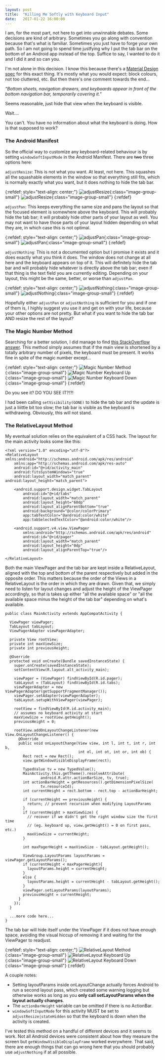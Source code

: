 ```yaml
---
layout: post
title:  "Killing Me Softly with Keyboard Input"
date:   2017-01-22 16:00:00
---
```


I am, for the most part, not here to get into unwinnable debates. Some decisions are kind of arbitrary. Sometimes you go along with convention because that's what is familiar. Sometimes you just have to forge your own path. So I am not going to spend time justfying why I put the tab bar on the bottom of an Android app instead of the top. Suffice to say, I wanted to do it and I did it and so can you.

<!--more-->

I'm not alone in this decision. I know this because there's a [Material Design spec](https://material.io/guidelines/components/bottom-navigation.html#bottom-navigation-specs) for this exact thing. It's mostly what you would expect: block colours, not too cluttered, etc. But then there's one comment towards the end...

*"Bottom sheets, navigation drawers, and keyboards appear in front of the bottom navigation bar, temporarily covering it."*

Seems reasonable, just hide that view when the keyboard is visible.

Wait....

You can't. You have no information about what the keyboard is doing. How is that supposed to work?

### The Android Manifest

So the official way to customize any keyboard-related behaviour is by setting `windowSoftInputMode` in the Android Manifest. There are ~~two~~ three options here:

`adjustResize`: This is not what you want. At least, not here. This squashes all the squashable elements in the window so that everything still fits, which is normally exactly what you want, but it does nothing to hide the tab bar.

{:refdef: style="text-align: center;"}
![adjustResize](/assets/20170122/adjustResize1.gif){:class="image-group-small"}
![adjustResize](/assets/20170122/adjustResize2.gif){:class="image-group-small"}
{:refdef}

`adjustPan`: This keeps everything the same size and pans the layout so that the focused element is somewhere above the keyboard. This will probably hide the tab bar; it will probably hide other parts of your layout as well. You may not want to have those parts of your layout hidden depending on what they are, in which case this is not optimal. 

{:refdef: style="text-align: center;"}
![adjustPan](/assets/20170122/adjustPan1.gif){:class="image-group-small"}
![adjustPan](/assets/20170122/adjustPan2.gif){:class="image-group-small"}
{:refdef}

`adjustNothing`: This is not a documented option but I promise it exists and it does exactly what you think it does. The window does not change at all here and the keyboard appears on top of it. This will definitely hide the tab bar and will probably hide whatever is directly above the tab bar; even if that thing is the text field you are currently editing. Depending on your layout, this might be the same, better, or worse than `adjustPan`.

{:refdef: style="text-align: center;"}
![adjustNothing](/assets/20170122/adjustNothing1.gif){:class="image-group-small"}
![adjustNothing](/assets/20170122/adjustNothing2.gif){:class="image-group-small"}
{:refdef}

Hopefully either `adjustPan` or `adjustNothing` is sufficient for you and if one of them is, I highly suggest you use it and get on with your life, because your other options are not pretty. But what if you want to hide the tab bar AND resize the rest of the layout?

### The Magic Number Method
Searching for a better solution, I did manage to find [this StackOverflow answer](http://stackoverflow.com/a/4737265). This method simply assumes that if the main view is shortened by a totally arbitrary number of pixels, the keyboard must be present. It works fine in spite of the magic number except...

{:refdef: style="text-align: center;"}
![Magic Number Method](/assets/20170122/magicNumber1.gif){:class="image-group-small"}
![Magic Number Keyboard Up](/assets/20170122/mnscreenup.gif){:class="image-group-small"}
![Magic Number Keyboard Down](/assets/20170122/mnscreendown.gif){:class="image-group-small"}
{:refdef}

Do you see it? DO YOU SEE IT?!?!

I had been calling `setVisibility(GONE)` to hide the tab bar and the update is just a liiittle bit too slow; the tab bar is visible as the keyboard is withdrawing. Obviously, this will not stand.

### The RelativeLayout Method

My eventual solution relies on the equivalent of a CSS hack. The layout for the main activity looks some like this:

	<?xml version="1.0" encoding="utf-8"?>
	<RelativeLayout xmlns:android="http://schemas.android.com/apk/res/android"
	    xmlns:app="http://schemas.android.com/apk/res-auto"
	    android:id="@+id/activity_main"
	    android:fitsSystemWindows="true"
	    android:layout_width="match_parent" android:layout_height="match_parent">

	    <android.support.design.widget.TabLayout
	        android:id="@+id/tabs"
	        android:layout_width="match_parent"
	        android:layout_height="60dp"
	        android:layout_alignParentBottom="true"
	        android:background="@color/colorPrimary"
	        app:tabTextColor="@android:color/white"
	        app:tabSelectedTextColor="@android:color/white"/>

	    <android.support.v4.view.ViewPager
	        xmlns:android="http://schemas.android.com/apk/res/android"
	        android:id="@+id/pager"
	        android:layout_width="match_parent"
	        android:layout_height="0dp"
	        android:layout_alignParentTop="true"/>

	</RelativeLayout>

Both the main ViewPager and the tab bar are kept inside a RelativeLayout, aligned with the top and bottom of the parent respectively but added in the opposite order. This matters because the order of the Views in a RelativeLayout is the order in which they are drawn. Given that, we simply need to listen for layout changes and adjust the height of the ViewPager accordingly, so that is takes up either "all the available space" or "all the available space minus the height of the tab bar" depending on what's available.

	public class MainActivity extends AppCompatActivity {

	  ViewPager viewPager;
	  TabLayout tabLayout;
	  ViewPagerAdapter viewPagerAdapter;

	  private View rootView;
	  private int maxViewSize;
	  private int previousHeight;

	  @Override
	  protected void onCreate(Bundle savedInstanceState) {
	    super.onCreate(savedInstanceState);
	    setContentView(R.layout.alt_activity_main);

	    viewPager = (ViewPager) findViewById(R.id.pager);
	    tabLayout = (TabLayout) findViewById(R.id.tabs);
	    viewPagerAdapter = new ViewPagerAdapter(getSupportFragmentManager());
	    viewPager.setAdapter(viewPagerAdapter);
	    tabLayout.setupWithViewPager(viewPager);

	    rootView = findViewById(R.id.activity_main);
	    // assumes no keyboard activity at start
	    maxViewSize = rootView.getHeight();
	    previousHeight = 0;

	    rootView.addOnLayoutChangeListener(new View.OnLayoutChangeListener() {
	      @Override
	      public void onLayoutChange(View view, int l, int t, int r, int b,
	                                 int ol, int ot, int or, int ob) {
	        Rect rect = new Rect();
	        view.getWindowVisibleDisplayFrame(rect);

	        TypedValue tv = new TypedValue();
	        MainActivity.this.getTheme().resolveAttribute(
	                android.R.attr.actionBarSize, tv, true);
	        int actionBarHeight = getResources().getDimensionPixelSize(
	                tv.resourceId);
	        int currentHeight = rect.bottom - rect.top - actionBarHeight;

	        if (currentHeight == previousHeight) {
	          return; // prevent recursion when modifying LayoutParams
	        }
	        if (currentHeight > maxViewSize) {
	          // recover if we didn't get the right window size the first time
	          // (eg. keyboard up, view.getHeight() = 0 on first pass, etc.)
	          maxViewSize = currentHeight;
	        }

	        int maxPagerHeight = maxViewSize - tabLayout.getHeight();

	        ViewGroup.LayoutParams layoutParams = viewPager.getLayoutParams();
	        if (currentHeight < maxPagerHeight){
	          layoutParams.height = currentHeight;
	        }
	        else {
	          layoutParams.height = currentHeight - tabLayout.getHeight();
	        }
	        viewPager.setLayoutParams(layoutParams);
	        previousHeight = currentHeight;
	      }
	    });
	  }

	  ...more code here...
	}

The tab bar will hide itself under the ViewPager if it does not have enough space, avoiding the visual hiccup of removing it and waiting for the ViewPager to readjust. 

{:refdef: style="text-align: center;"}
![RelativeLayout Method](/assets/20170122/hack1.gif){:class="image-group-small"}
![RelativeLayout Keyboard Up](/assets/20170122/hackscreenup.gif){:class="image-group-small"}
![RelativeLayout Keyboard Down](/assets/20170122/hackscreendown.gif){:class="image-group-small"}
{:refdef}

A couple notes:
 - Setting layoutParams inside onLayoutChange actually forces Android to run a second layout pass, which created some warning logging but otherwise works as long as you **only call setLayoutParams when the layout actually changes**.
 - The `actionBarHeight` variable can be omitted if there is no ActionBar. 
 - `windowSoftInputMode` for this activity MUST be set to `adjustResize|stateHidden` so that the keyboard is down when the activity is created.

I've tested this method on a handful of different devices and it seems to work. Not all Android devices were consistent about how they measure the screen but `getWindowVisibleDisplayFrame` worked everywhere. That said, there are enough things that can go wrong here that you should probably use `adjustNothing` if at all possible.